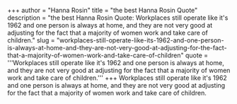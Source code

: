 +++
author = "Hanna Rosin"
title = "the best Hanna Rosin Quote"
description = "the best Hanna Rosin Quote: Workplaces still operate like it's 1962 and one person is always at home, and they are not very good at adjusting for the fact that a majority of women work and take care of children."
slug = "workplaces-still-operate-like-its-1962-and-one-person-is-always-at-home-and-they-are-not-very-good-at-adjusting-for-the-fact-that-a-majority-of-women-work-and-take-care-of-children"
quote = '''Workplaces still operate like it's 1962 and one person is always at home, and they are not very good at adjusting for the fact that a majority of women work and take care of children.'''
+++
Workplaces still operate like it's 1962 and one person is always at home, and they are not very good at adjusting for the fact that a majority of women work and take care of children.
